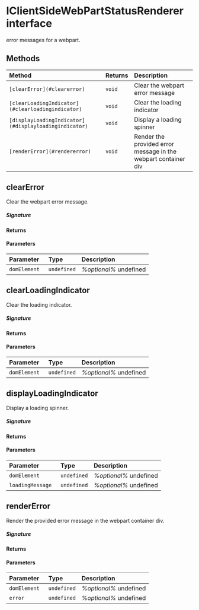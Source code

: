 # IClientSideWebPartStatusRenderer interface

error messages for a webpart.






## Methods

| Method	   |  Returns	| Description|
|:-------------|:-------|:-----------|
|`[clearError](#clearerror)`      | ` void `| Clear the webpart error message |
|`[clearLoadingIndicator](#clearloadingindicator)`      | ` void `| Clear the loading indicator |
|`[displayLoadingIndicator](#displayloadingindicator)`      | ` void `| Display a loading spinner |
|`[renderError](#rendererror)`      | ` void `| Render the provided error message in the webpart container div |



## clearError

Clear the webpart error message.

##### Signature

#### Returns

#### Parameters


| Parameter	   | Type    | Description |
|:-------------|:---------------|:------------|
| `domElement `    | `undefined` | _%optional%_ undefined |


## clearLoadingIndicator

Clear the loading indicator.

##### Signature

#### Returns

#### Parameters


| Parameter	   | Type    | Description |
|:-------------|:---------------|:------------|
| `domElement `    | `undefined` | _%optional%_ undefined |


## displayLoadingIndicator

Display a loading spinner.

##### Signature

#### Returns

#### Parameters


| Parameter	   | Type    | Description |
|:-------------|:---------------|:------------|
| `domElement `    | `undefined` | _%optional%_ undefined |
| `loadingMessage `    | `undefined` | _%optional%_ undefined |


## renderError

Render the provided error message in the webpart container div.

##### Signature

#### Returns

#### Parameters


| Parameter	   | Type    | Description |
|:-------------|:---------------|:------------|
| `domElement `    | `undefined` | _%optional%_ undefined |
| `error `    | `undefined` | _%optional%_ undefined |


